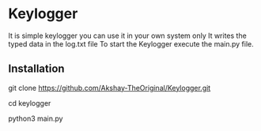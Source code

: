 # Keylogger
It is simple keylogger you can use it in your own system only 
It writes the typed data in the log.txt file
To start the Keylogger execute the main.py file.
## Installation
git clone https://github.com/Akshay-TheOriginal/Keylogger.git

cd keylogger

python3 main.py  

